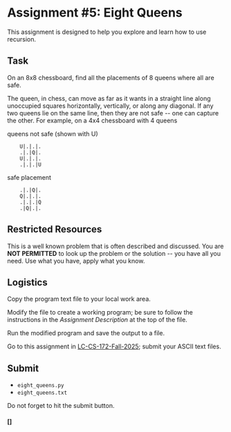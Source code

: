 # Assignment #5: Eight Queens

This assignment is designed to help you explore and learn how to use
recursion.

## Task

On an 8x8 chessboard, find all the placements of 8 queens where all are
safe.

The queen, in chess, can move as far as it wants in a straight line
along unoccupied squares horizontally, vertically, or along any
diagonal.  If any two queens lie on the same line, then they are not
safe -- one can capture the other.  For example, on a 4x4 chessboard
with 4 queens

queens not safe (shown with U)

		U|.|.|.
		.|.|Q|.
		U|.|.|.
		.|.|.|U

safe placement

		.|.|Q|.
		Q|.|.|.
		.|.|.|Q
		.|Q|.|.

## Restricted Resources

This is a well known problem that is often described and discussed.  You
are **NOT PERMITTED** to look up the problem or the solution -- you have
all you need.  Use what you have, apply what you know.

## Logistics

Copy the program text file to your local work area.

Modify the file to create a working program; be sure to follow the
instructions in the *Assignment Description* at the top of the file.

Run the modified program and save the output to a file.

Go to this assignment in [LC-CS-172-Fall-2025](https://classroom.google.com);
submit your ASCII text files.

## Submit

* `eight_queens.py`
* `eight_queens.txt`

Do not forget to hit the submit button.

#### []
